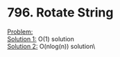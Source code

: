 # 796. Rotate String

[Problem:](https://leetcode.com/problems/rotate-string/)\
[Solution 1:](https://ideone.com/BR0HCv) O(1) solution\
[Solution 2:](https://ideone.com/6Pksjm) O(nlog(n)) solution\
